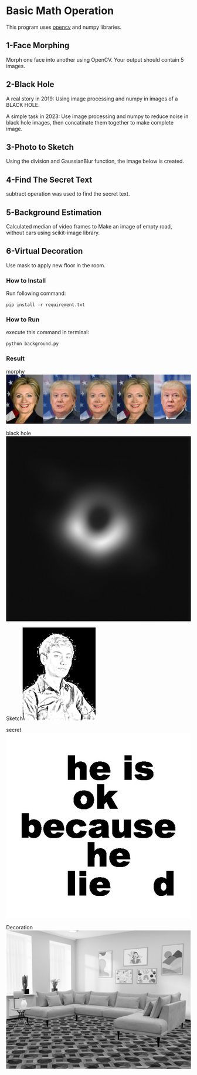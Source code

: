 # Basic Math Operation
This program uses [opencv](https://github.com/opencv/opencv) and numpy libraries.

## 1-Face Morphing
Morph one face into another using OpenCV. Your output should contain 5 images.

## 2-Black Hole
A real story in 2019:
Using image processing and numpy in images of a BLACK HOLE.

A simple task in 2023:
Use image processing and numpy to reduce noise in black hole images, then concatinate them together to make complete image.

## 3-Photo to Sketch
Using the division and GaussianBlur function, the image below is created.

## 4-Find The Secret Text
subtract operation was used to find the secret text.

## 5-Background Estimation
Calculated median of video frames to Make an image of empty road, without cars using scikit-image library.

## 6-Virtual Decoration
Use mask to apply new floor in the room.

### How to Install
Run following command:
```
pip install -r requirement.txt
```

### How to Run
execute this command in terminal:
```
python background.py
```

### Result
morphy ![](https://raw.githubusercontent.com/Farokhlagha/PyImageProcessing/main/PyIP29_MathOperations/output/morph.jpg)

black hole ![](https://raw.githubusercontent.com/Farokhlagha/PyImageProcessing/main/PyIP29_MathOperations/output/black_hole.jpg)

Sketch![](https://raw.githubusercontent.com/Farokhlagha/PyImageProcessing/main/PyIP29_MathOperations/output/sketch.jpg)

secret![](https://raw.githubusercontent.com/Farokhlagha/PyImageProcessing/main/PyIP29_MathOperations/output/secret_text.jpg)

Decoration![](https://raw.githubusercontent.com/Farokhlagha/PyImageProcessing/main/PyIP29_MathOperations/output/Decoration.jpg)